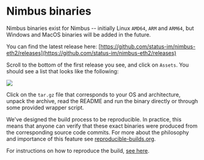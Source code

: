 # Nimbus binaries

Nimbus binaries exist for Nimbus -- initially Linux `AMD64`, `ARM` and `ARM64`, but Windows and MacOS binaries will be added in the future.

You can find the latest release here: [https://github.com/status-im/nimbus-eth2/releases](https://github.com/status-im/nimbus-eth2/releases)

Scroll to the bottom of the first release you see, and click on `Assets`. You should see a list that looks like the following:

![](https://i.imgur.com/R33o4MG.png)

Click on the `tar.gz` file that corresponds to your OS and architecture, unpack the archive, read the README and run the binary directly or through some provided wrapper script.

We've designed the build process to be reproducible. In practice, this means that anyone can verify that these exact binaries were produced from the corresponding source code commits. For more about the philosophy and importance of this feature see [reproducible-builds.org](https://reproducible-builds.org/).

For instructions on how to reproduce the build, [see here](https://github.com/status-im/nimbus-eth2/blob/master/docker/dist/README.md#reproducing-the-build).

